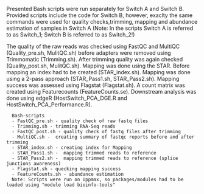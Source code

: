 Presented Bash scripts were run separately for Switch A and Switch B.
  Provided scripts include the code for Switch B, however, exaclty the same commands were used for quality checks,trimming, mapping and abundance estimation of samples in Switch A
  (Note: In the scripts Switch A is referred to as Switch_1; Switch B is referred to as Switch_2!)

  The quality of the raw reads was checked using FastQC and MultiQC (Quality_pre.sh, MulitQC.sh) before adapters were removed using Trimmomatic (Trimming.sh). After trimming quality was again checked (Quality_post.sh, MulitQC.sh).
  Mapping was done using the STAR. Before mapping an index had to be created (STAR_index.sh). Mapping was done using a 2-pass approach (STAR_Pass1.sh, STAR_Pass2.sh).
  Mapping success was assessed using Flagstat (Flagstat.sh).
  A count matrix was created using Featurecounts (FeatureCounts.se).
  Downstream analysis was done using edgeR (HostSwitch_PCA_DGE.R and HostSwitch_PCA_Performance.R).

      Bash-scripts
      - FastQC_pre.sh - quality check of raw fastq files
      - Trimming.sh - trimming RNA-Seq reads
      - FastQC_post.sh - quality check of fastq files after trimming
      - MultiQC.sh -  creating summary of fastqc reports before and after trimming
      - STAR_index.sh - creating index for Mapping
      - STAR_Pass1.sh -  mapping trimmed reads to reference
      - STAR_Pass2.sh -  mapping trimmed reads to reference (splice junctions awareness)
      - Flagstat.sh - quecking mapping success
      - FeatureCounts.sh - abundance estimation
      Note: Scripts were run on Uppmax, so packages/modules had to be loaded using "module load bioinfo-tools"
